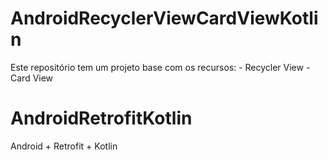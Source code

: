 # AndroidRecyclerViewCardViewKotlin
Este repositório tem um projeto base com os recursos: - Recycler View - Card View

# AndroidRetrofitKotlin
Android + Retrofit + Kotlin
